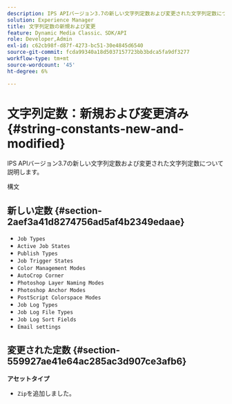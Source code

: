 ```yaml
---
description: IPS APIバージョン3.7の新しい文字列定数および変更された文字列定数について説明します。
solution: Experience Manager
title: 文字列定数の新規および変更
feature: Dynamic Media Classic、SDK/API
role: Developer,Admin
exl-id: c62cb98f-d87f-4273-bc51-30e4845d6540
source-git-commit: fcda99340a18d5037157723bb3bdca5fa9df3277
workflow-type: tm+mt
source-wordcount: '45'
ht-degree: 6%

---
```


# 文字列定数：新規および変更済み{#string-constants-new-and-modified}

IPS APIバージョン3.7の新しい文字列定数および変更された文字列定数について説明します。

構文

## 新しい定数 {#section-2aef3a41d8274756ad5af4b2349edaae}

* `Job Types`
* `Active Job States`
* `Publish Types`
* `Job Trigger States`
* `Color Management Modes`
* `AutoCrop Corner`
* `Photoshop Layer Naming Modes`
* `Photoshop Anchor Modes`
* `PostScript Colorspace Modes`
* `Job Log Types`
* `Job Log File Types`
* `Job Log Sort Fields`
* `Email settings`

## 変更された定数 {#section-559927ae41e64ac285ac3d907ce3afb6}

**アセットタイプ**

* `Zip`を追加しました。
